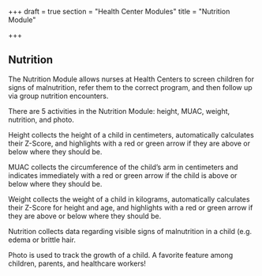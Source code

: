 +++
draft = true
section = "Health Center Modules"
title = "Nutrition Module"

+++
## **Nutrition**

The Nutrition Module allows nurses at Health Centers to screen children for signs of malnutrition, refer them to the correct program, and then follow up via group nutrition encounters.

There are 5 activities in the Nutrition Module: height, MUAC, weight, nutrition, and photo.

Height collects the height of a child in centimeters, automatically calculates their Z-Score, and highlights with a red or green arrow if they are above or below where they should be.

MUAC collects the circumference of the child’s arm in centimeters and indicates immediately with a red or green arrow if the child is above or below where they should be.

Weight collects the weight of a child in kilograms, automatically calculates their Z-Score for height and age, and highlights with a red or green arrow if they are above or below where they should be.

Nutrition collects data regarding visible signs of malnutrition in a child (e.g. edema or brittle hair.

Photo is used to track the growth of a child. A favorite feature among children, parents, and healthcare workers!